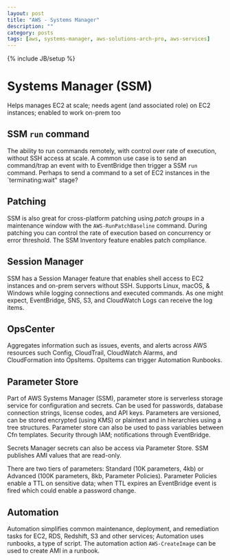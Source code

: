 ```yaml
---
layout: post
title: "AWS - Systems Manager"
description: ""
category: posts
tags: [aws, systems-manager, aws-solutions-arch-pro, aws-services]
---
```

{% include JB/setup %}

# Systems Manager (SSM)
Helps manages EC2 at scale; needs agent (and associated role) on EC2 instances; enabled to work on-prem too 

## SSM `run` command
The ability to run commands remotely, with control over rate of execution, without SSH access at scale. A common use case is to send an command/trap an event with to EventBridge then trigger a SSM `run` command. Perhaps to send a command to a set of EC2 instances in the `terminating:wait" stage?

## Patching
SSM is also great for cross-platform patching using _patch groups_ in a maintenance window with the `AWS-RunPatchBaseline` command. During patching you can control the rate of execution based on concurrency or error threshold. The SSM Inventory feature enables patch compliance.

## Session Manager
SSM has a Session Manager feature that enables shell access to EC2 instances and on-prem servers without SSH. Supports Linux, macOS, &amp; Windows while logging connections and executed commands. As one might expect, EventBridge, SNS, S3, and  CloudWatch Logs can receive the log items. 

## OpsCenter
Aggregates information such as issues, events, and alerts across AWS resources such Config, CloudTrail, CloudWatch Alarms, and CloudFormation into OpsItems. OpsItems can trigger Automation Runbooks.

## Parameter Store
Part of AWS Systems Manager (SSM), parameter store is serverless storage service for configuration and secrets. Can be used for passwords, database connection strings, license codes, and API keys. Parameters are versioned, can be stored encrypted (using KMS) or plaintext and in hierarchies using a tree structures. Parameter store can also be used to pass variables between Cfn templates. Security through IAM; notifications through EventBridge.

Secrets Manager secrets can also be access via Parameter Store. SSM publishes AMI values that are read-only.

There are two tiers of parameters: Standard (10K parameters, 4kb) or Advanced (100K parameters, 8kb, Parameter Policies). Parameter Policies enable a TTL on sensitive data; when TTL expires an EventBridge event is fired which could enable a password change.

## Automation
Automation simplifies common maintenance, deployment, and remediation tasks for EC2, RDS, Redshift,  S3 and other services; Automation uses runbooks, a type of script. The automation action `AWS-CreateImage` can be used to create AMI in a runbook.